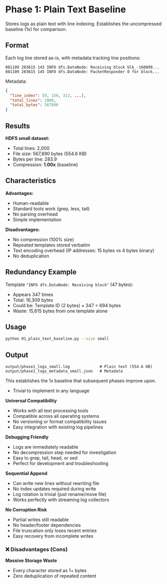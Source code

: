 # Phase 1: Plain Text Baseline

Stores logs as plain text with line indexing. Establishes the uncompressed baseline (1x) for comparison.

## Format

Each log line stored as-is, with metadata tracking line positions:

```
081109 203615 143 INFO dfs.DataNode: Receiving block blk_-160899...
081109 203615 145 INFO dfs.DataNode: PacketResponder 0 for block...
```

Metadata:
```json
{
  "line_index": [0, 156, 312, ...],
  "total_lines": 2000,
  "total_bytes": 567890
}
```

## Results

**HDFS small dataset:**
- Total lines: 2,000
- File size: 567,890 bytes (554.6 KB)
- Bytes per line: 283.9
- Compression: **1.00x** (baseline)

## Characteristics

**Advantages:**
- Human-readable
- Standard tools work (grep, less, tail)
- No parsing overhead
- Simple implementation

**Disadvantages:**
- No compression (100% size)
- Repeated templates stored verbatim
- Text encoding overhead (IP addresses: 15 bytes vs 4 bytes binary)
- No deduplication

## Redundancy Example

Template `"INFO dfs.DataNode: Receiving block"` (47 bytes):
- Appears 347 times
- Total: 16,309 bytes
- Could be: Template ID (2 bytes) × 347 = 694 bytes
- Waste: 15,615 bytes from one template alone

## Usage

```bash
python 01_plain_text_baseline.py --size small
```

## Output

```
output/phase1_logs_small.log             # Plain text (554.6 KB)
output/phase1_logs_metadata_small.json   # Metadata
```

This establishes the 1x baseline that subsequent phases improve upon.



- Trivial to implement in any language

**Universal Compatibility**
- Works with all text processing tools
- Compatible across all operating systems
- No versioning or format compatibility issues
- Easy integration with existing log pipelines

**Debugging Friendly**
- Logs are immediately readable
- No decompression step needed for investigation
- Easy to grep, tail, head, or sed
- Perfect for development and troubleshooting

**Sequential Append**
- Can write new lines without rewriting file
- No index updates required during write
- Log rotation is trivial (just rename/move file)
- Works perfectly with streaming log collectors

**No Corruption Risk**
- Partial writes still readable
- No header/footer dependencies
- File truncation only loses recent entries
- Easy recovery from incomplete writes

### ❌ Disadvantages (Cons)

**Massive Storage Waste**
- Every character stored as 1+ bytes
- Zero deduplication of repeated content
